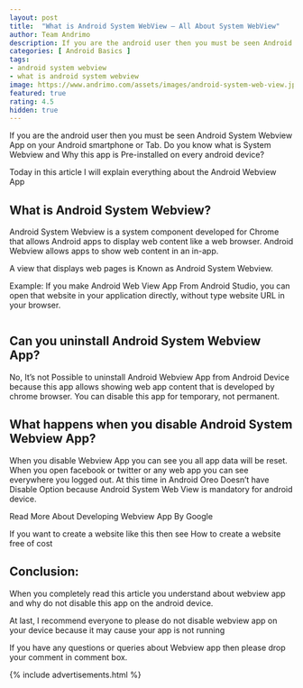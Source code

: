 ```yaml
---
layout: post
title:  "What is Android System WebView – All About System WebView"
author: Team Andrimo
description: If you are the android user then you must be seen Android System Webview App on your Android smartphone or Tab
categories: [ Android Basics ]
tags: 
- android system webview
- what is android system webview
image: https://www.andrimo.com/assets/images/android-system-web-view.jpg
featured: true
rating: 4.5
hidden: true
---
```


If you are the android user then you must be seen Android System Webview App on your Android smartphone or Tab. Do you know what is System Webview and Why this app is Pre-installed on every android device?

Today in this article I will explain everything about the Android Webview App

## What is Android System Webview?

Android System Webview is a system component developed for Chrome that allows Android apps to display web content like a web browser. Android Webview allows apps to show web content in an in-app.

A view that displays web pages is Known as Android System Webview.

Example: If you make Android Web View App From Android Studio, you can open that website in your application directly, without type website URL in your browser.

<p align="center">
 <img data-src="https://www.andrimo.com/assets/images/what-is-android-system-webview.jpg">
</p>

## Can you uninstall Android System Webview App?

No, It’s not Possible to uninstall Android Webview App from Android Device because this app allows showing web app content that is developed by chrome browser. You can disable this app for temporary, not permanent.

## What happens when you disable Android System Webview App?

When you disable Webview App you can see you all app data will be reset. When you open facebook or twitter or any web app you can see everywhere you logged out. At this time in Android Oreo Doesn’t have Disable Option because Android System Web View is mandatory for android device.

Read More About Developing Webview App By Google

If you want to create a website like this then see How to create a website free of cost

## Conclusion:

When you completely read this article you understand about webview app and why do not disable this app on the android device.

At last, I recommend everyone to please do not disable webview app on your device because it may cause your app is not running

If you have any questions or queries about Webview app then please drop your comment in comment box.

{% include advertisements.html %}
